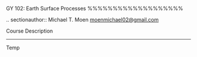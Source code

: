 GY 102: Earth Surface Processes
%%%%%%%%%%%%%%%%%%%

.. sectionauthor:: Michael T. Moen <moenmichael02@gmail.com>

Course Description
****************

Temp
